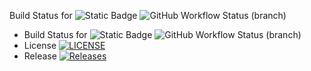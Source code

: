 Build Status for
![Static Badge](https://img.shields.io/badge/master-grey)
![GitHub Workflow Status (branch)](https://img.shields.io/github/actions/workflow/status/Kaelin-Walford/GroupProject/main.yml?branch=master)
* Build Status for
![Static Badge](https://img.shields.io/badge/develop-grey)
![GitHub Workflow Status (branch)](https://img.shields.io/github/actions/workflow/status/Kaelin-Walford/GroupProject/main.yml?branch=Develop)
* License [![LICENSE](https://img.shields.io/github/license/Kaelin-Walford/GroupProject.svg?style=flat-square)](https://github.com/Kaelin-Walford/GroupProject/blob/master/LICENSE)
* Release [![Releases](https://img.shields.io/github/release/Kaelin-Walford/GroupProject/all.svg?style=flat-square)](https://github.com/Kaelin-Walford/GroupProject/releases)
